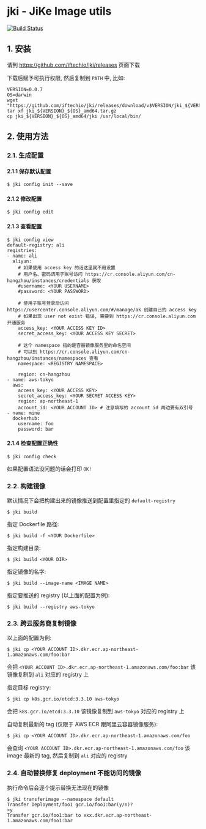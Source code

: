 # jki - JiKe Image utils
[![Build Status](https://travis-ci.org/iftechio/jki.svg?branch=master)](https://travis-ci.org/iftechio/jki)

## 1. 安装

请到 https://github.com/iftechio/jki/releases 页面下载

下载后赋予可执行权限, 然后复制到 `PATH` 中, 比如:

```
VERSION=0.0.7
OS=darwin
wget "https://github.com/iftechio/jki/releases/download/v$VERSION/jki_${VERSION}_${OS}_amd64.tar.gz"
tar xf jki_${VERSION}_${OS}_amd64.tar.gz
cp jki_${VERSION}_${OS}_amd64/jki /usr/local/bin/
```

## 2. 使用方法

### 2.1. 生成配置

#### 2.1.1 保存默认配置

```
$ jki config init --save
```

#### 2.1.2 修改配置

```
$ jki config edit
```

#### 2.1.3 查看配置

```
$ jki config view
default-registry: ali
registries:
- name: ali
  aliyun:
    # 如果使用 access key 的话这里就不用设置
    # 用户名、密码请用子账号访问 https://cr.console.aliyun.com/cn-hangzhou/instances/credentials 获取
    #username: <YOUR USERNAME>
    #password: <YOUR PASSWORD>

    # 使用子账号登录后访问 https://usercenter.console.aliyun.com/#/manage/ak 创建自己的 access key
    # 如果出现 user not exist 错误, 需要到 https://cr.console.aliyun.com 开通服务
    access_key: <YOUR ACCESS KEY ID>
    secret_access_key: <YOUR ACCESS KEY SECRET>

    # 这个 namespace 指的是容器镜像服务里的命名空间
    # 可以到 https://cr.console.aliyun.com/cn-hangzhou/instances/namespaces 查看
    namespace: <REGISTRY NAMESPACE>

    region: cn-hangzhou
- name: aws-tokyo
  aws:
    access_key: <YOUR ACCESS KEY>
    secret_access_key: <YOUR SECRET ACCESS KEY>
    region: ap-northeast-1
    account_id: <YOUR ACCOUNT ID> # 注意填写的 account id 两边要有双引号
- name: mine
  dockerhub:
    username: foo
    password: bar
```

#### 2.1.4 检查配置正确性

```
$ jki config check
```

如果配置语法没问题的话会打印 `OK!`

### 2.2. 构建镜像

默认情况下会把构建出来的镜像推送到配置里指定的 `default-registry`

```
$ jki build
```

指定 Dockerfile 路径:

```
$ jki build -f <YOUR Dockerfile>
```

指定构建目录:

```
$ jki build <YOUR DIR>
```

指定镜像的名字:

```
$ jki build --image-name <IMAGE NAME>
```

指定要推送的 registry (以上面的配置为例):

```
$ jki build --registry aws-tokyo
```

### 2.3. 跨云服务商复制镜像

以上面的配置为例:

```
$ jki cp <YOUR ACCOUNT ID>.dkr.ecr.ap-northeast-1.amazonaws.com/foo:bar
```

会把 `<YOUR ACCOUNT ID>.dkr.ecr.ap-northeast-1.amazonaws.com/foo:bar` 该镜像复制到 `ali` 对应的 registry 上

指定目标 registry:

```
$ jki cp k8s.gcr.io/etcd:3.3.10 aws-tokyo
```

会把 `k8s.gcr.io/etcd:3.3.10` 该镜像复制到 `aws-tokyo` 对应的 registry 上

自动复制最新的 tag (仅限于 AWS ECR 跟阿里云容器镜像服务):
```
$ jki cp <YOUR ACCOUNT ID>.dkr.ecr.ap-northeast-1.amazonaws.com/foo
```

会查询 `<YOUR ACCOUNT ID>.dkr.ecr.ap-northeast-1.amazonaws.com/foo` 该 image 最新的 tag, 然后复制到 `ali` 对应的 registry

### 2.4. 自动替换修复 deployment 不能访问的镜像

执行命令后会逐个提示替换无法现在的镜像

```
$ jki transferimage --namespace default
Transfer Deployment/foo1 gcr.io/foo1:bar(y/n)?
>y
Transfer gcr.io/foo1:bar to xxx.dkr.ecr.ap-northeast-1.amazonaws.com/foo1:bar
```
